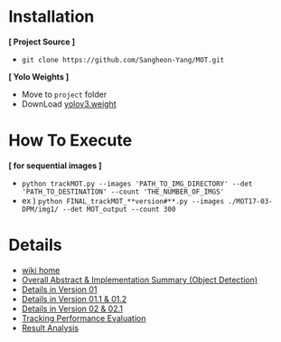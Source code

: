 
Installation
================
**[ Project Source ]**
- ```git clone https://github.com/Sangheon-Yang/MOT.git```

**[ Yolo Weights ]**
- Move to ```project``` folder
- DownLoad [yolov3.weight](https://pjreddie.com/media/files/yolov3.weights)

How To Execute
================

**[ for sequential images ]**
- ```python trackMOT.py --images 'PATH_TO_IMG_DIRECTORY' --det 'PATH_TO_DESTINATION' --count 'THE_NUMBER_OF_IMGS'```
- ex )   ```python FINAL_trackMOT_**version#**.py --images ./MOT17-03-DPM/img1/ --det MOT_output --count 300```


Details
========
- [wiki home](https://github.com/Sangheon-Yang/MOT/wiki)
- [Overall Abstract & Implementation Summary (Object Detection)](https://github.com/Sangheon-Yang/MOT/wiki/01.-Overall-Abstract-&-Implementation-Summary-(Object-Detection))
- [Details in Version 01](https://github.com/Sangheon-Yang/MOT/wiki/02.-Details-in-Version-01)
- [Details in Version 01.1 & 01.2](https://github.com/Sangheon-Yang/MOT/wiki/03.-Details-in-Version-01.1-&-01.2)
- [Details in Version 02 & 02.1](https://github.com/Sangheon-Yang/MOT/wiki/04.-Details-in-Version-02-&-02.1)
- [Tracking Performance Evaluation](https://github.com/Sangheon-Yang/MOT/wiki/05.-Tracking-Performance-Evaluation)
- [Result Analysis](https://github.com/Sangheon-Yang/MOT/wiki/06.-Result-Analysis)



